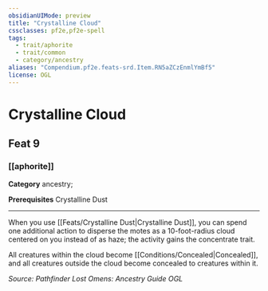 ```yaml
---
obsidianUIMode: preview
title: "Crystalline Cloud"
cssclasses: pf2e,pf2e-spell
tags:
  - trait/aphorite
  - trait/common
  - category/ancestry
aliases: "Compendium.pf2e.feats-srd.Item.RN5aZCzEnmlYmBf5"
license: OGL
---
```

# Crystalline Cloud
## Feat 9
### [[aphorite]]

**Category** ancestry; 



**Prerequisites** Crystalline Dust
* * *
When you use [[Feats/Crystalline Dust|Crystalline Dust]], you can spend one additional action to disperse the motes as a 10-foot-radius cloud centered on you instead of as haze; the activity gains the concentrate trait.

All creatures within the cloud become [[Conditions/Concealed|Concealed]], and all creatures outside the cloud become concealed to creatures within it.

*Source: Pathfinder Lost Omens: Ancestry Guide*
*OGL*